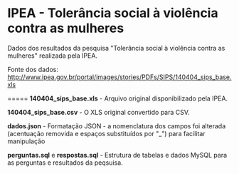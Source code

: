 IPEA - Tolerância social à violência contra as mulheres
====

Dados dos resultados da pesquisa "Tolerância social à violência contra as mulheres" realizada pela IPEA.

Fonte dos dados: http://www.ipea.gov.br/portal/images/stories/PDFs/SIPS/140404_sips_base.xls

=====
**140404_sips_base.xls** - Arquivo original disponibilizado pela IPEA.

**140404_sips_base.csv** - O XLS original convertido para CSV.

**dados.json** - Formatação JSON  - a nomenclatura dos campos foi alterada (acentuação removida e espaços substituídos por "_") para facilitar manipulação

**perguntas.sql** e **respostas.sql** - Estrutura de tabelas e dados MySQL para as perguntas e resultados da peqsuisa.